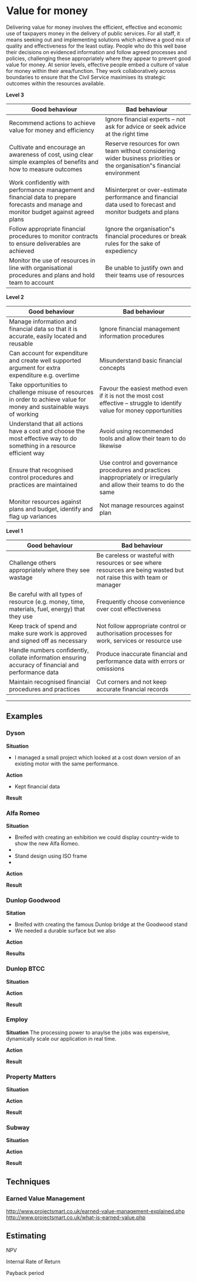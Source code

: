 # Value for money

Delivering value for money involves the efficient, effective and economic use of taxpayers money in the delivery of public services. For all staff, it means seeking out and implementing solutions which achieve a good mix of quality and effectiveness for the least outlay. People who do this well base their decisions on evidenced information and follow agreed processes and policies, challenging these appropriately where they appear to prevent good value for money. At senior levels, effective people embed a culture of value for money within their area/function. They work collaboratively across boundaries to ensure that the Civil Service maximises its strategic outcomes within the resources available.

**Level 3**

Good behaviour  | Bad behaviour
------------- | -------------
Recommend actions to achieve value for money and efficiency | Ignore financial experts – not ask for advice or seek advice at the right time
Cultivate and encourage an awareness of cost, using clear simple examples of benefits and how to measure outcomes | Reserve resources for own team without considering wider business priorities or the organisation‟s financial environment
Work confidently with performance management and financial data to prepare forecasts and manage and monitor budget against agreed plans | Misinterpret or over-estimate performance and financial data used to forecast and monitor budgets and plans 
Follow appropriate financial procedures to monitor contracts to ensure deliverables are achieved | Ignore the organisation‟s financial procedures or break rules for the sake of expediency
Monitor the use of resources in line with organisational procedures and plans and hold team to account | Be unable to justify own and their teams use of resources

**Level 2**

Good behaviour  | Bad behaviour
------------- | -------------
Manage information and financial data so that it is accurate, easily located and reusable | Ignore financial management information procedures
Can account for expenditure and create well supported argument for extra expenditure e.g. overtime | Misunderstand basic financial concepts
Take opportunities to challenge misuse of resources in order to achieve value for money and sustainable ways of  working | Favour the easiest method even if it is not the most cost effective – struggle to identify value for money opportunities
Understand that all actions have a cost and choose the most effective way to do something in a resource efficient way | Avoid using recommended tools and allow their team to do likewise
Ensure that recognised control procedures and practices are maintained | Use control and governance procedures and practices inappropriately or irregularly and allow their teams to do the same
Monitor resources against plans and budget, identify and flag up variances | Not manage resources against plan

**Level 1**

Good behaviour  | Bad behaviour
------------- | -------------
Challenge others appropriately where they see wastage | Be careless or wasteful with resources or see where resources are being wasted but not raise this with team or manager
Be careful with all types of resource (e.g. money, time, materials, fuel, energy) that they use | Frequently choose convenience over cost effectiveness
Keep track of spend and make sure work is approved and signed off as necessary | Not follow appropriate control or authorisation processes for work, services or resource use
Handle numbers confidently, collate information ensuring accuracy of financial and performance data | Produce inaccurate financial and performance data with errors or omissions
Maintain recognised financial procedures and practices | Cut corners and not keep accurate financial records 

<hr>

## Examples

### Dyson

**Situation**
- I managed a small project which looked at a cost down version of an existing motor with the same performance.

**Action**
- Kept financial data

**Result**

### Alfa Romeo

**Situation**

- Breifed with creating an exhibition we could display country-wide to show the new Alfa Romeo.
- 
- Stand design using ISO frame
- 

**Action**


**Result**

### Dunlop Goodwood

**Sitation**

- Breifed with creating the famous Dunlop bridge at the Goodwood stand
- We needed a durable surface but we also 

**Action**

**Results**

### Dunlop BTCC

**Situation**



**Action**

**Result**

### Employ

**Situation**
The processing power to anaylse the jobs was expensive, dynamically scale our application in real time.

**Action**

**Result**

### Property Matters

**Situation**

**Action**

**Result**

### Subway

**Situation**

**Action**

**Result**

## Techniques

### Earned Value Management
http://www.projectsmart.co.uk/earned-value-management-explained.php
http://www.projectsmart.co.uk/what-is-earned-value.php

## Estimating

NPV

Internal Rate of Return

Payback period

